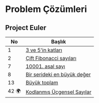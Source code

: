 # Problem Çözümleri

 ## Project Euler

 | No                    | Başlık                                           |
 |-----------------------|--------------------------------------------------|
 |1                      |[3 ve 5'in katları](./ProjectEuler/01)            |
 |2                      |[Çift Fibonacci sayıları](./ProjectEuler/02)      |
 |7                      |[10001. asal sayı](./ProjectEuler/07)             |
 |8                      |[Bir serideki en büyük değer](./ProjectEuler/08)  | 
 |13                     |[Büyük toplam](./ProjectEuler/13)                 | 
 |42 :earth_africa: 	    |[Kodlanmış Üçgensel Sayılar](./ProjectEuler/42)   |
  
